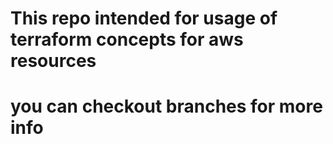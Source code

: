 #  This repo intended for usage of terraform concepts for aws resources
# you can checkout branches for more info 
